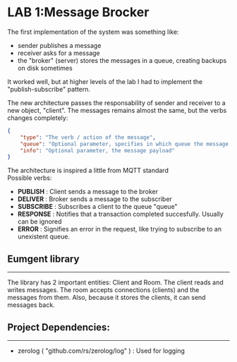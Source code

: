 # LAB 1:Message Brocker

The first implementation of the system was something like:
- sender publishes a message
- receiver asks for a message
- the "broker" (server) stores the messages in a queue, creating backups on disk sometimes

It worked well, but at higher levels of the lab I had to implement the "publish-subscribe" pattern.

The new architecture passes the responsability of sender and receiver to a new object, "client".
The messages remains almost the same, but the verbs changes completely:
```json
{
    "type": "The verb / action of the message",
    "queue": "Optional parameter, specifies in which queue the message will be published",
    "info": "Optional parameter, the message payload"
}
```
The architecture is inspired a little from MQTT standard  
Possible verbs:  
- **PUBLISH** : Client sends a message to the broker
- **DELIVER** : Broker sends a message to the subscriber
- **SUBSCRIBE** : Subscribes a client to the queue "queue"
- **RESPONSE** : Notifies that a transaction completed succesfully. Usually can be ignored
- **ERROR** : Signifies an error in the request, like trying to subscribe to an unexistent queue.  
  
  
## Eumgent library
---
The library has 2 important entities: Client and Room. The client reads and writes messages. The room accepts connections (clients) and the messages from them. Also, because it stores the clients, it can send messages back. 
  
  
## Project Dependencies:
---
- zerolog ( "github.com/rs/zerolog/log" ) : Used for logging